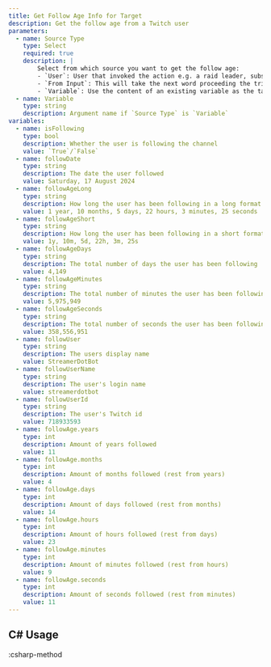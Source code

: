 ```yaml
---
title: Get Follow Age Info for Target
description: Get the follow age from a Twitch user
parameters:
  - name: Source Type
    type: Select
    required: true
    description: |
        Select from which source you want to get the follow age:
        - `User`: User that invoked the action e.g. a raid leader, subscriber, point redeemer etc.
        - `From Input`: This will take the next word proceeding the trigger as the username to lookup. This user does not have to be present in the channel
        - `Variable`: Use the content of an existing variable as the target
  - name: Variable
    type: string
    description: Argument name if `Source Type` is `Variable`
variables:
  - name: isFollowing
    type: bool
    description: Whether the user is following the channel
    value: `True`/`False`
  - name: followDate
    type: string
    description: The date the user followed
    value: Saturday, 17 August 2024
  - name: followAgeLong
    type: string
    description: How long the user has been following in a long format
    value: 1 year, 10 months, 5 days, 22 hours, 3 minutes, 25 seconds
  - name: followAgeShort
    type: string
    description: How long the user has been following in a short format
    value: 1y, 10m, 5d, 22h, 3m, 25s
  - name: followAgeDays
    type: string
    description: The total number of days the user has been following
    value: 4,149
  - name: followAgeMinutes
    type: string
    description: The total number of minutes the user has been following
    value: 5,975,949
  - name: followAgeSeconds
    type: string
    description: The total number of seconds the user has been following
    value: 358,556,951
  - name: followUser
    type: string
    description: The users display name
    value: StreamerDotBot
  - name: followUserName
    type: string
    description: The user's login name
    value: streamerdotbot
  - name: followUserId
    type: string
    description: The user's Twitch id
    value: 718933593
  - name: followAge.years
    type: int
    description: Amount of years followed
    value: 11
  - name: followAge.months
    type: int
    description: Amount of months followed (rest from years)
    value: 4
  - name: followAge.days
    type: int
    description: Amount of days followed (rest from months)
    value: 14
  - name: followAge.hours
    type: int
    description: Amount of hours followed (rest from days)
    value: 23
  - name: followAge.minutes
    type: int
    description: Amount of minutes followed (rest from hours)
    value: 9
  - name: followAge.seconds
    type: int
    description: Amount of seconds followed (rest from minutes)
    value: 11
---
```


## C# Usage
:csharp-method
